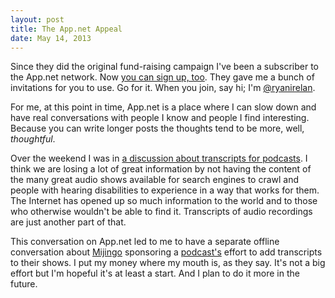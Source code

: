 ```yaml
---
layout: post
title: The App.net Appeal
date: May 14, 2013
--- 
```


Since they did the original fund-raising campaign I've been a subscriber to the App.net network. Now [you can sign up, too](https://join.app.net/from/ppdcyyyrrc). They gave me a bunch of invitations for you to use. Go for it. When you join, say hi; I'm [@ryanirelan](http://alpha.app.net/ryanirelan).

For me, at this point in time, App.net is a place where I can slow down and have real conversations with people I know and people I find interesting. Because you can write longer posts the thoughts tend to be more, well, _thoughtful_.

Over the weekend I was in [a discussion about transcripts for podcasts](https://alpha.app.net/lexfri/post/5556072#5548397). I think we are losing a lot of great information by not having the content of the many great audio shows available for search engines to crawl and people with hearing disabilities to experience in a way that works for them. The Internet has opened up so much information to the world and to those who otherwise wouldn't be able to find it. Transcripts of audio recordings are just another part of that.

This conversation on App.net led to me to have a separate offline conversation about [Mijingo](http://mijingo.com) sponsoring a [podcast's](http://www.muleradio.net/unprofessional/) effort to add transcripts to their shows. I put my money where my mouth is, as they say. It's not a big effort but I'm hopeful it's at least a start. And I plan to do it more in the future. 
